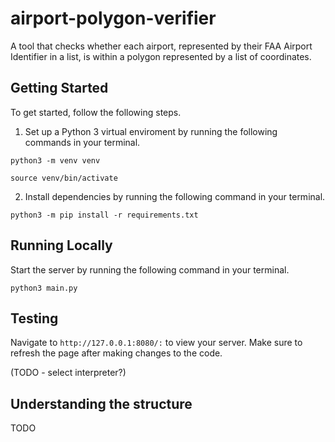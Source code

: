 # airport-polygon-verifier
 A tool that checks whether each airport, represented by their FAA Airport Identifier in a list, is within a polygon represented by a list of coordinates.

## Getting Started 

To get started, follow the following steps. 

1. Set up a Python 3 virtual enviroment by running the following commands in your terminal. 

`python3 -m venv venv`

`source venv/bin/activate`

2. Install dependencies by running the following command in your terminal. 

`python3 -m pip install -r requirements.txt`

## Running Locally

Start the server by running the following command in your terminal. 

`python3 main.py`

## Testing 

Navigate to `http://127.0.0.1:8080/:` to view your server. Make sure to refresh the page after making changes to the code. 

(TODO - select interpreter?)

## Understanding the structure

TODO

